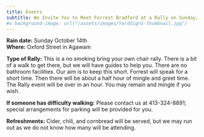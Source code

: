 ```yaml
---
title: Events
subtitle: We Invite You to Meet Forrest Bradford at a Rally on Sunday, October 7th, at 5:00 pm  
#x background-image: url("/assets/images/YardSign1-thumbnail.jpg")
---
```

<b>Rain date:</b> Sunday October 14th  
<b>Where:</b> Oxford Street in Agawam

<b>Type of Rally:</b> This is a no smoking bring your own chair rally. There is a bit of a walk to get there, but we will have guides to help you. There are no bathroom facilities.
Our aim is to keep this short. Forrest will speak for a short time. Then there will be about a half hour of mingle and greet time. The Rally event will be over in an hour. You may remain and mingle if you wish.

<b>If someone has difficulty walking:</b> Please contact us at 413-324-8891;
special arrangements for parking will be provided for you.

<b>Refreshments:</b> Cider, chili, and cornbread will be served, but we may run out as we do not know how many will be attending.
